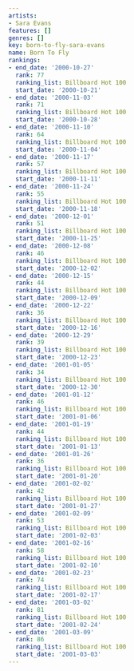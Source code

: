 ```yaml
---
artists:
- Sara Evans
features: []
genres: []
key: born-to-fly-sara-evans
name: Born To Fly
rankings:
- end_date: '2000-10-27'
  rank: 77
  ranking_list: Billboard Hot 100
  start_date: '2000-10-21'
- end_date: '2000-11-03'
  rank: 71
  ranking_list: Billboard Hot 100
  start_date: '2000-10-28'
- end_date: '2000-11-10'
  rank: 64
  ranking_list: Billboard Hot 100
  start_date: '2000-11-04'
- end_date: '2000-11-17'
  rank: 57
  ranking_list: Billboard Hot 100
  start_date: '2000-11-11'
- end_date: '2000-11-24'
  rank: 55
  ranking_list: Billboard Hot 100
  start_date: '2000-11-18'
- end_date: '2000-12-01'
  rank: 51
  ranking_list: Billboard Hot 100
  start_date: '2000-11-25'
- end_date: '2000-12-08'
  rank: 46
  ranking_list: Billboard Hot 100
  start_date: '2000-12-02'
- end_date: '2000-12-15'
  rank: 44
  ranking_list: Billboard Hot 100
  start_date: '2000-12-09'
- end_date: '2000-12-22'
  rank: 36
  ranking_list: Billboard Hot 100
  start_date: '2000-12-16'
- end_date: '2000-12-29'
  rank: 39
  ranking_list: Billboard Hot 100
  start_date: '2000-12-23'
- end_date: '2001-01-05'
  rank: 34
  ranking_list: Billboard Hot 100
  start_date: '2000-12-30'
- end_date: '2001-01-12'
  rank: 46
  ranking_list: Billboard Hot 100
  start_date: '2001-01-06'
- end_date: '2001-01-19'
  rank: 44
  ranking_list: Billboard Hot 100
  start_date: '2001-01-13'
- end_date: '2001-01-26'
  rank: 36
  ranking_list: Billboard Hot 100
  start_date: '2001-01-20'
- end_date: '2001-02-02'
  rank: 42
  ranking_list: Billboard Hot 100
  start_date: '2001-01-27'
- end_date: '2001-02-09'
  rank: 53
  ranking_list: Billboard Hot 100
  start_date: '2001-02-03'
- end_date: '2001-02-16'
  rank: 58
  ranking_list: Billboard Hot 100
  start_date: '2001-02-10'
- end_date: '2001-02-23'
  rank: 74
  ranking_list: Billboard Hot 100
  start_date: '2001-02-17'
- end_date: '2001-03-02'
  rank: 81
  ranking_list: Billboard Hot 100
  start_date: '2001-02-24'
- end_date: '2001-03-09'
  rank: 86
  ranking_list: Billboard Hot 100
  start_date: '2001-03-03'
---
```


